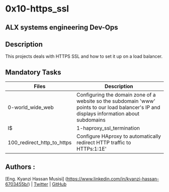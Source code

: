 # 0x10-https_ssl
## ALX systems engineering Dev-Ops

## Description

This projects deals with HTTPS SSL and how to set it up on a load balancer.

## Mandatory Tasks

| Files | Description |
| ----- | ----------- |
| 0-world_wide_web | Configuring the domain zone of a website so the subdomain 'www' points to our load balancer's IP and displays information about subdomains |
I$|1-haproxy_ssl_termination  | HAproxy SSL Termination setup using certbot and configuring HAproxy to accept encrypted traffic for our subdomains 'www.' |
| 100_redirect_http_to_https | Configure HAproxy to automatically redirect HTTP traffic to HTTPs:1:1E' |

## Authors :

[Eng. Kyanzi Hassan Musisi] (https://www.linkedin.com/in/kyanzi-hassan-6703455b/) | [Twitter](https://twitter.com/hassan_kyanzi) | [GitHub](https://github.com/hassankyanzi)
